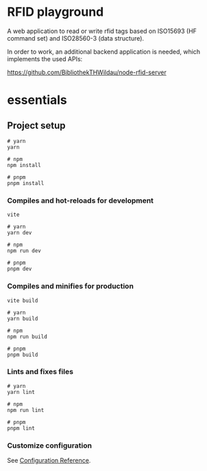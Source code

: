 # RFID playground

A web application to read or write rfid tags based on ISO15693 (HF command set) and ISO28560-3 (data structure). 

In order to work, an additional backend application is needed, which implements the used APIs:

https://github.com/BibliothekTHWildau/node-rfid-server

# essentials

## Project setup

```
# yarn
yarn

# npm
npm install

# pnpm
pnpm install
```

### Compiles and hot-reloads for development

```vite```

```
# yarn
yarn dev

# npm
npm run dev

# pnpm
pnpm dev
```

### Compiles and minifies for production

```vite build```

```
# yarn
yarn build

# npm
npm run build

# pnpm
pnpm build
```

### Lints and fixes files

```
# yarn
yarn lint

# npm
npm run lint

# pnpm
pnpm lint
```

### Customize configuration

See [Configuration Reference](https://vitejs.dev/config/).
